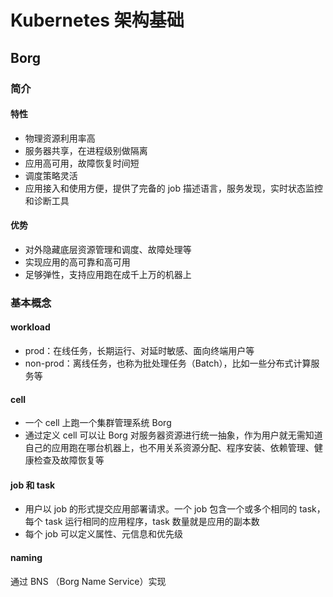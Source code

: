 # Kubernetes 架构基础

## Borg

### 简介

#### 特性

- 物理资源利用率高
- 服务器共享，在进程级别做隔离
- 应用高可用，故障恢复时间短
- 调度策略灵活
- 应用接入和使用方便，提供了完备的 job 描述语言，服务发现，实时状态监控和诊断工具

#### 优势

- 对外隐藏底层资源管理和调度、故障处理等
- 实现应用的高可靠和高可用
- 足够弹性，支持应用跑在成千上万的机器上

### 基本概念

#### workload

- prod：在线任务，长期运行、对延时敏感、面向终端用户等
- non-prod：离线任务，也称为批处理任务（Batch），比如一些分布式计算服务等

#### cell

- 一个 cell 上跑一个集群管理系统 Borg
- 通过定义 cell 可以让 Borg 对服务器资源进行统一抽象，作为用户就无需知道自己的应用跑在哪台机器上，也不用关系资源分配、程序安装、依赖管理、健康检查及故障恢复等

#### job 和 task

- 用户以 job 的形式提交应用部署请求。一个 job 包含一个或多个相同的 task，每个 task 运行相同的应用程序，task 数量就是应用的副本数
- 每个 job 可以定义属性、元信息和优先级

#### naming

通过 BNS （Borg Name Service）实现

